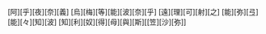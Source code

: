 [阿][乎][夜][奈][義] [烏][梅][等][能][波][奈][乎] [遠][理][可][射][之] [能][弥][弖][能][々][知][波] [知][利][奴][得][母][與][斯][[笠][沙][弥]]

